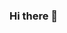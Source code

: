 ### Hi there 👋

<!--will drakus
**CHEFSUSHIWILL1/CHEFSUSHIWILL1** is a ✨ _special_ ✨ repository because its `README.md` (this file) appears on your GitHub profile.

Here are some ideas to get you started:

- 🔭 I’m currently working on ...Ar Ads
- 🌱 I’m currently learning ...Coding and lens studio
- 👯 I’m looking to collaborate on ...Ar
- 🤔 I’m looking for help with ...AR SNAP CHAT
- 💬 Ask me about ... Sushi
- 📫 How to reach me: ...Sushiwill30@gmail.com 
- 😄 Pronouns: ...Sushiwill
- ⚡ Fun fact: ... I did Sushi for Tokyo Olympics 
-->
